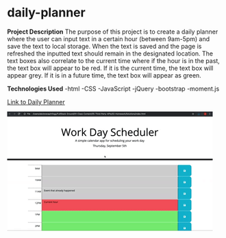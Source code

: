 # daily-planner
**Project Description**
The purpose of this project is to create a daily planner where the user can input text in a certain hour (between 9am-5pm) and save the text to local storage. When the text is saved and the page is refreshed the inputted text should remain in the designated location. The text boxes also correlate to the current time where if the hour is in the past, the text box will appear to be red. If it is the current time, the text box will appear grey. If it is in a future time, the text box will appear as green.

**Technologies Used**
-html
-CSS
-JavaScript
-jQuery
-bootstrap
-moment.js

[Link to Daily Planner](https://bcheung827.github.io/daily-planner/)

![Daily Planner](assets\images\05-third-party-apis-homework-demo.gif)